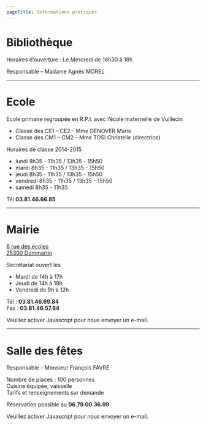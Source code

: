 ```yaml
---
pageTitle: Informations pratiques
---
```


# Bibliothèque

Horaires d’ouverture : Le Mercredi de 16h30 à 18h

Responsable – Madame Agnès MOREL

---

# Ecole

Ecole primaire regroupée en R.P.I. avec l’école maternelle de Vuillecin

- Classe des CE1 – CE2 - Mme DENOVER Marie
- Classe des CM1 – CM2 – Mme TOSI Christelle (directrice)

Horaires de classe 2014-2015

- lundi 8h35 - 11h35 / 13h35 - 15h50
- mardi 8h35 - 11h35 / 13h35 - 15h50
- jeudi 8h35 - 11h35 / 13h35 - 15h50
- vendredi 8h35 - 11h35 / 13h35 - 15h50
- samedi 8h35 - 11h35

Tél **03.81.46.66.85**

---

# Mairie

<a href="https://www.google.fr/maps?f=q&source=embed&hl=fr&geocode&q=mairie+de+dommartin+6,+rue+des+%C3%A9coles+25300+Dommartin&aq&sll=46.924315,6.30774&sspn=0.037575,0.104628&g=6+Rue+de+l%27%C3%89cole,+25300+Dommartin,+Doubs,+Franche-Comt%C3%A9&ie=UTF8&hq=mairie+de+dommartin+6,+rue+des+%C3%A9coles+25300+Dommartin&hnear&radius=15000&t=m&cid=5229767900925981893&iwloc=A&ll=46.92336,6.30773&spn=0.006295,0.006295%27" target="_blank">6 rue des écoles<br />
25300 Dommartin</a>

Secrétariat ouvert les

- Mardi de 14h à 17h
- Jeudi de 14h à 18h
- Vendredi de 9h à 12h

Tél : **03.81.46.69.84**\
Fax : **03.81.46.57.64**

<script>
  // A wizard to generate this code is at http://www.jottings.com/obfuscator/
  { coded = "5tmnmi@ge55tnJm9G3.zn"
    key = "g0EzWDwomxJNRPMnYAV6FsZyOClUe5a7Iu8q924cQdhTfpjbLi3tSHkvrBG1XK"
    shift=coded.length
    link=""
    for (i=0; i<coded.length; i++) {
      if (key.indexOf(coded.charAt(i))==-1) {
        ltr = coded.charAt(i)
        link += (ltr)
      }
      else {
        ltr = (key.indexOf(coded.charAt(i))-shift+key.length) % key.length
        link += (key.charAt(ltr))
      }
    }
  document.write("Nous contacter par <a href='mailto:"+link+"'>e-mail</a>")
  }
</script>

</script><noscript>Veuillez activer Javascript pour nous envoyer un e-mail.</noscript>

---

# Salle des fêtes

Responsable – Monsieur François FAVRE

Nombre de places : 100 personnes\
Cuisine équipée, vaisselle\
Tarifs et renseignements sur demande

Réservation possible au **06.79.00.36.99**

<script>
  // A wizard to generate this code is at http://www.jottings.com/obfuscator/
  { coded = "5tmnmi@ge55tnJm9G3.zn"
    key = "g0EzWDwomxJNRPMnYAV6FsZyOClUe5a7Iu8q924cQdhTfpjbLi3tSHkvrBG1XK"
    shift=coded.length
    link=""
    for (i=0; i<coded.length; i++) {
      if (key.indexOf(coded.charAt(i))==-1) {
        ltr = coded.charAt(i)
        link += (ltr)
      }
      else {
        ltr = (key.indexOf(coded.charAt(i))-shift+key.length) % key.length
        link += (key.charAt(ltr))
      }
    }
  document.write("Ou par e-mail en cliquant <a href='mailto:"+link+"'>ici</a>")
  }
</script>

</script><noscript>Veuillez activer Javascript pour nous envoyer un e-mail.</noscript>
